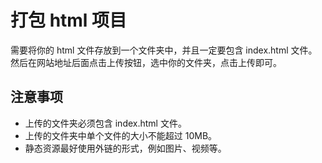 # 打包 html 项目

需要将你的 html 文件存放到一个文件夹中，并且一定要包含 index.html 文件。
然后在网站地址后面点击上传按钮，选中你的文件夹，点击上传即可。

<BiliBili src="//player.bilibili.com/player.html?isOutside=true&aid=114613483995301&bvid=BV1fy7DzKEMC&cid=30286086643&p=1"/>    


## 注意事项

-   上传的文件夹必须包含 index.html 文件。
-   上传的文件夹中单个文件的大小不能超过 10MB。
-   静态资源最好使用外链的形式，例如图片、视频等。

<script setup>
import BiliBili from "../components/bilibili.vue"
</script>
